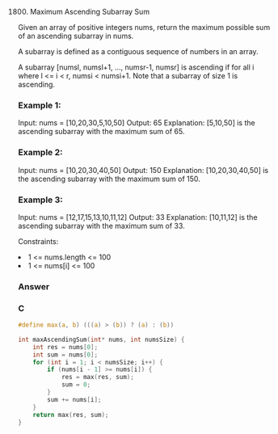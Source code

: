 1800. Maximum Ascending Subarray Sum

Given an array of positive integers nums, return the maximum possible sum of an ascending subarray in nums.

A subarray is defined as a contiguous sequence of numbers in an array.

A subarray [numsl, numsl+1, ..., numsr-1, numsr] is ascending if for all i where l <= i < r, numsi  < numsi+1. Note that a subarray of size 1 is ascending.

 

<h3>Example 1:</h3>

Input: nums = [10,20,30,5,10,50]
Output: 65
Explanation: [5,10,50] is the ascending subarray with the maximum sum of 65.
<h3>Example 2:</h3>

Input: nums = [10,20,30,40,50]
Output: 150
Explanation: [10,20,30,40,50] is the ascending subarray with the maximum sum of 150.
<h3>Example 3:</h3>

Input: nums = [12,17,15,13,10,11,12]
Output: 33
Explanation: [10,11,12] is the ascending subarray with the maximum sum of 33.
 

Constraints:

<li>1 <= nums.length <= 100</li>
<li>1 <= nums[i] <= 100</li>

<h3>Answer</h3>

<h3>C</h3>

```c
#define max(a, b) (((a) > (b)) ? (a) : (b))

int maxAscendingSum(int* nums, int numsSize) {
    int res = nums[0];
    int sum = nums[0];
    for (int i = 1; i < numsSize; i++) {
        if (nums[i - 1] >= nums[i]) {
            res = max(res, sum);
            sum = 0;
        }
        sum += nums[i];
    }
    return max(res, sum);
}
```

